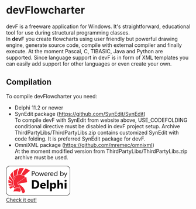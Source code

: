 # devFlowcharter
devF is a freeware application for Windows. It's straightforward, educational tool for use during structural programming classes.  
In **devF** you create flowcharts using user friendly but powerful drawing engine, generate source code, compile with external compiler and finally execute. 
At the moment Pascal, C, TIBASIC, Java and Python are supported. Since language support in devF is in form of XML templates you can easily add support for other languages or even create your own.

## Compilation
To compile devFlowcharter you need:
- Delphi 11.2 or newer
- SynEdit package (https://github.com/SynEdit/SynEdit)  
  To compile devF with SynEdit from website above, USE_CODEFOLDING conditional directive must be disabled in devF project setup.
  Archive ThirdPartyLibs/ThirdPartyLibs.zip contains customized SynEdit with code folding. It is preferred SynEdit package for devF.
- OmniXML package (https://github.com/mremec/omnixml)  
  At the moment modified version from ThirdPartyLibs/ThirdPartyLibs.zip archive must be used.

![Alt text](Powered-by-Delphi.png?raw=true "Delphi")  
[Check it out!](http://www.embarcadero.com/products/delphi)

